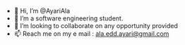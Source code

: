 - 👋 Hi, I’m @AyariAla
- 👀 I’m a software engineering student.
- 💞️ I’m looking to collaborate on any opportunity provided 
- 📫 Reach me on my e mail : ala.edd.ayari@gmail.com

<!---
AyariAla/AyariAla is a ✨ special ✨ repository because its `README.md` (this file) appears on your GitHub profile.
You can click the Preview link to take a look at your changes.
--->

